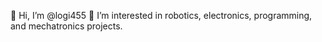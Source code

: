 👋 Hi, I’m @logi455
👀 I’m interested in robotics, electronics, programming, and mechatronics projects.



<!---
logi455/logi455 is a ✨ special ✨ repository because its `README.md` (this file) appears on your GitHub profile.
You can click the Preview link to take a look at your changes.
--->
